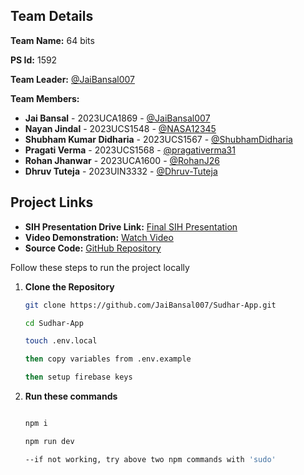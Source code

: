 ## Team Details
 
**Team Name:** 64 bits

**PS Id:** 1592
 
**Team Leader:** [@JaiBansal007](https://github.com/JaiBansal007)
 
**Team Members:**
 
 
- **Jai Bansal** - 2023UCA1869 - [@JaiBansal007](https://github.com/JaiBansal007)
- **Nayan Jindal** - 2023UCS1548 - [@NASA12345](https://github.com/NASA12345)
- **Shubham Kumar Didharia** - 2023UCS1567 - [@ShubhamDidharia](https://github.com/ShubhamDidharia)
- **Pragati Verma** - 2023UCS1568 - [@pragativerma31](https://github.com/pragativerma31)
- **Rohan Jhanwar** - 2023UCA1600 - [@RohanJ26](https://github.com/RohanJ26)
- **Dhruv Tuteja** - 2023UIN3332 - [@Dhruv-Tuteja](https://github.com/Dhruv-Tuteja)
 
## Project Links

- **SIH Presentation Drive Link:** [Final SIH Presentation](https://drive.google.com/drive/folders/1FKrGVy9RpMdMe-Bjey062_IWyBewR4nS)
- **Video Demonstration:** [Watch Video](https://www.youtube.com/watch?v=CKF5m24i7qc)
- **Source Code:** [GitHub Repository](https://github.com/JaiBansal007/Sudhar-App)
  
Follow these steps to run the project locally

1. **Clone the Repository**
   ```bash
   git clone https://github.com/JaiBansal007/Sudhar-App.git

   cd Sudhar-App

   touch .env.local

   then copy variables from .env.example
   
   then setup firebase keys

2. **Run these commands**
    ```bash

    npm i

    npm run dev

   --if not working, try above two npm commands with 'sudo'
